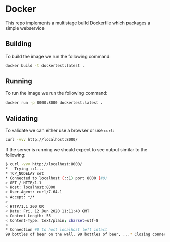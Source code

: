 # Docker

This repo implements a multistage build Dockerfile which packages a simple webservice

## Building

To build the image we run the following command:

```bash
docker build -t dockertest:latest .
```

## Running

To run the image we run the following command:

```bash
docker run -p 8000:8000 dockertest:latest .
```

## Validating

To validate we can either use a browser or use `curl`:

```bash
curl -vvv http://localhost:8000/
```

If the server is running we should expect to see output similar to the following:

```bash
$ curl -vvv http://localhost:8000/  
*   Trying ::1...
* TCP_NODELAY set
* Connected to localhost (::1) port 8000 (#0)
> GET / HTTP/1.1
> Host: localhost:8000
> User-Agent: curl/7.64.1
> Accept: */*
> 
< HTTP/1.1 200 OK
< Date: Fri, 12 Jun 2020 11:11:40 GMT
< Content-Length: 55
< Content-Type: text/plain; charset=utf-8
< 
* Connection #0 to host localhost left intact
99 bottles of beer on the wall, 99 bottles of beer, ...* Closing connection 0
```

